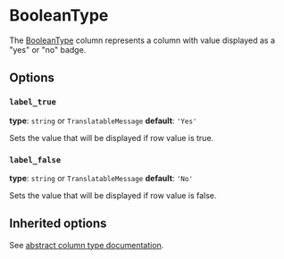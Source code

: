 # BooleanType

The [BooleanType](../../src/Column/Type/BooleanType.php) column represents a column with value displayed as a "yes" or "no" badge.

## Options

### `label_true`

**type**: `string` or `TranslatableMessage` **default**: `'Yes'`

Sets the value that will be displayed if row value is true.

### `label_false`

**type**: `string` or `TranslatableMessage` **default**: `'No'`

Sets the value that will be displayed if row value is false.

## Inherited options

See [abstract column type documentation](abstract.md).
